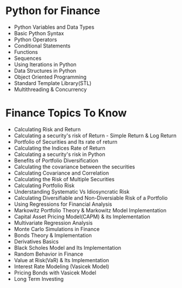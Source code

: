 # Python for Finance

- Python Variables and Data Types
- Basic Python Syntax
- Python Operators
- Conditional Statements
- Functions
- Sequences
- Using Iterations in Python
- Data Structures in Python
- Object Oriented Programming
- Standard Template Library(STL)
- Multithreading & Concurrency



# Finance Topics To Know 

- Calculating Risk and Return
- Calculating a security's risk of Return - Simple Return & Log Return
- Portfolio of Securities and Its rate of return
- Calculating the Indices Rate of Return
- Calculating a security's risk in Python
- Benefits of Portfolio Diversification
- Calculating the covariance between the securities
- Calculating Covariance and Correlation
- Calculating the Risk of Multiple Securities
- Calculating Portfolio Risk
- Understanding Systematic Vs Idiosyncratic Risk
- Calculating Diversifiable and Non-Diversiable Risk of a Portfolio
- Using Regressions for Financial Analysis
- Markowitz Portfolio Theory & Markowitz Model Implementation
- Capital Asset Pricing Model(CAPM) & its Implementation
- Multivariate Regression Analysis
- Monte Carlo Simulations in Finance
- Bonds Theory & Implementation
- Derivatives Basics
- Black Scholes Model and Its Implementation
- Random Behavior in Finance
- Value at Risk(VaR) & Its Implementation
- Interest Rate Modeling (Vasicek Model)
- Pricing Bonds with Vasicek Model
- Long Term Investing 
